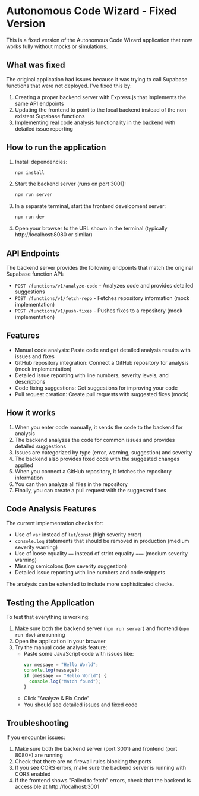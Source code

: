 # Autonomous Code Wizard - Fixed Version

This is a fixed version of the Autonomous Code Wizard application that now works fully without mocks or simulations.

## What was fixed

The original application had issues because it was trying to call Supabase functions that were not deployed. I've fixed this by:

1. Creating a proper backend server with Express.js that implements the same API endpoints
2. Updating the frontend to point to the local backend instead of the non-existent Supabase functions
3. Implementing real code analysis functionality in the backend with detailed issue reporting

## How to run the application

1. Install dependencies:
   ```bash
   npm install
   ```

2. Start the backend server (runs on port 3001):
   ```bash
   npm run server
   ```

3. In a separate terminal, start the frontend development server:
   ```bash
   npm run dev
   ```

4. Open your browser to the URL shown in the terminal (typically http://localhost:8080 or similar)

## API Endpoints

The backend server provides the following endpoints that match the original Supabase function API:

- `POST /functions/v1/analyze-code` - Analyzes code and provides detailed suggestions
- `POST /functions/v1/fetch-repo` - Fetches repository information (mock implementation)
- `POST /functions/v1/push-fixes` - Pushes fixes to a repository (mock implementation)

## Features

- Manual code analysis: Paste code and get detailed analysis results with issues and fixes
- GitHub repository integration: Connect a GitHub repository for analysis (mock implementation)
- Detailed issue reporting with line numbers, severity levels, and descriptions
- Code fixing suggestions: Get suggestions for improving your code
- Pull request creation: Create pull requests with suggested fixes (mock)

## How it works

1. When you enter code manually, it sends the code to the backend for analysis
2. The backend analyzes the code for common issues and provides detailed suggestions
3. Issues are categorized by type (error, warning, suggestion) and severity
4. The backend also provides fixed code with the suggested changes applied
5. When you connect a GitHub repository, it fetches the repository information
6. You can then analyze all files in the repository
7. Finally, you can create a pull request with the suggested fixes

## Code Analysis Features

The current implementation checks for:
- Use of `var` instead of `let`/`const` (high severity error)
- `console.log` statements that should be removed in production (medium severity warning)
- Use of loose equality `==` instead of strict equality `===` (medium severity warning)
- Missing semicolons (low severity suggestion)
- Detailed issue reporting with line numbers and code snippets

The analysis can be extended to include more sophisticated checks.

## Testing the Application

To test that everything is working:

1. Make sure both the backend server (`npm run server`) and frontend (`npm run dev`) are running
2. Open the application in your browser
3. Try the manual code analysis feature:
   - Paste some JavaScript code with issues like:
     ```javascript
     var message = "Hello World";
     console.log(message);
     if (message == "Hello World") {
       console.log("Match found");
     }
     ```
   - Click "Analyze & Fix Code"
   - You should see detailed issues and fixed code

## Troubleshooting

If you encounter issues:

1. Make sure both the backend server (port 3001) and frontend (port 8080+) are running
2. Check that there are no firewall rules blocking the ports
3. If you see CORS errors, make sure the backend server is running with CORS enabled
4. If the frontend shows "Failed to fetch" errors, check that the backend is accessible at http://localhost:3001